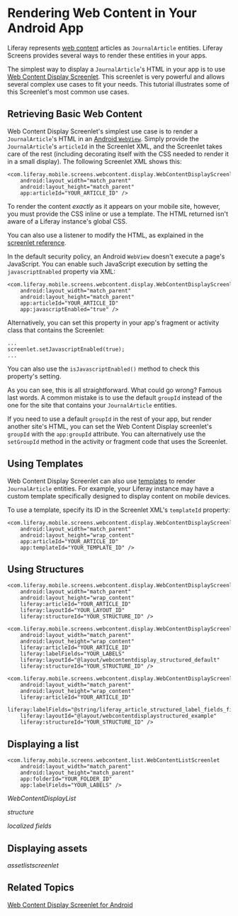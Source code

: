 # Rendering Web Content in Your Android App

Liferay represents 
[web content](/discover/portal/-/knowledge_base/6-2/web-content-management) 
articles as `JournalArticle` entities. Liferay Screens provides several ways to 
render these entities in your apps. 

The simplest way to display a `JournalArticle`'s HTML in your app is to use 
[Web Content Display Screenlet](/develop/reference/-/knowledge_base/6-2/webcontentdisplayscreenlet-for-android). 
This screenlet is very powerful and allows several complex use cases to fit your 
needs. This tutorial illustrates some of this Screenlet's most common use cases. 

## Retrieving Basic Web Content

Web Content Display Screenlet's simplest use case is to render a 
`JournalArticle`'s HTML in an 
[Android `WebView`](http://developer.android.com/guide/webapps/webview.html). 
Simply provide the `JournalArticle`'s `articleId` in the Screenlet XML, and the 
Screenlet takes care of the rest (including decorating itself with the CSS 
needed to render it in a small display). The following Screenlet XML shows this: 

    <com.liferay.mobile.screens.webcontent.display.WebContentDisplayScreenlet
        android:layout_width="match_parent"
        android:layout_height="match_parent"
        app:articleId="YOUR_ARTICLE_ID" />

To render the content *exactly* as it appears on your mobile site, however, you 
must provide the CSS inline or use a template. The HTML returned isn't aware of 
a Liferay instance's global CSS. 

You can also use a listener to modify the HTML, as explained in the 
[screenlet reference](/develop/reference/-/knowledge_base/6-2/webcontentdisplayscreenlet-for-android).

In the default security policy, an Android `WebView` doesn't execute a page's 
JavaScript. You can enable such JavaScript execution by setting the 
`javascriptEnabled` property via XML:

    <com.liferay.mobile.screens.webcontent.display.WebContentDisplayScreenlet
        android:layout_width="match_parent"
        android:layout_height="match_parent"
        app:articleId="YOUR_ARTICLE_ID"
        app:javascriptEnabled="true" />

Alternatively, you can set this property in your app's fragment or activity 
class that contains the Screenlet: 

    ...
    screenlet.setJavascriptEnabled(true);
    ...

You can also use the `isJavascriptEnabled()` method to check this property's 
setting. 

As you can see, this is all straightforward. What could go wrong? Famous last 
words. A common mistake is to use the default `groupId` instead of the one for 
the site that contains your `JournalArticle` entities. 

If you need to use a default `groupId` in the rest of your app, but render 
another site's HTML, you can set the Web Content Display screenlet's `groupId` 
with the `app:groupId` attribute. You can alternatively use the `setGroupId` 
method in the activity or fragment code that uses the Screenlet. 

## Using Templates

Web Content Display Screenlet can also use 
[templates](/discover/portal/-/knowledge_base/6-2/advanced-content-with-structures-and-templates) 
to render `JournalArticle` entities. For example, your Liferay instance may have 
a custom template specifically designed to display content on mobile devices. 

To use a template, specify its ID in the Screenlet XML's `templateId` property:

    <com.liferay.mobile.screens.webcontent.display.WebContentDisplayScreenlet
        android:layout_width="match_parent"
        android:layout_height="wrap_content"
        app:articleId="YOUR_ARTICLE_ID"
        app:templateId="YOUR_TEMPLATE_ID" />

## Using Structures
<!-- 
The code in this section is in the following test-app layout file:

https://github.com/liferay/liferay-screens/blob/develop/android/samples/test-app/src/main/res/layout/web_content_display_structured.xml
* change link to master branch instead of develop for publication
-->

<!-- 
question: What's the purpose of using a structure in Web Content Display 
Screenlet? Structures are for creating web content, not displaying it. Web 
Content Display Screenlet only displays web content. 
-->

    <com.liferay.mobile.screens.webcontent.display.WebContentDisplayScreenlet
        android:layout_width="match_parent"
        android:layout_height="wrap_content"
        liferay:articleId="YOUR_ARTICLE_ID"
        liferay:layoutId="YOUR_LAYOUT_ID"
        liferay:structureId="YOUR_STRUCTURE_ID" />

    <com.liferay.mobile.screens.webcontent.display.WebContentDisplayScreenlet
        android:layout_width="match_parent"
        android:layout_height="wrap_content"
        liferay:articleId="YOUR_ARTICLE_ID"
        liferay:labelFields="YOUR_LABELS"
        liferay:layoutId="@layout/webcontentdisplay_structured_default"
        liferay:structureId="YOUR_STRUCTURE_ID" />

    <com.liferay.mobile.screens.webcontent.display.WebContentDisplayScreenlet
        android:layout_width="match_parent"
        android:layout_height="wrap_content"
        liferay:articleId="YOUR_ARTICLE_ID"
        liferay:labelFields="@string/liferay_article_structured_label_fields_first_field"
        liferay:layoutId="@layout/webcontentdisplaystructured_example"
        liferay:structureId="YOUR_STRUCTURE_ID" />

## Displaying a list

<!-- 
This code is in the following test-app layout file:

https://github.com/liferay/liferay-screens/blob/develop/android/samples/test-app/src/main/res/layout/web_content_display_list.xml
* change link to master branch instead of develop for publication
-->

    <com.liferay.mobile.screens.webcontent.list.WebContentListScreenlet
        android:layout_width="match_parent"
        android:layout_height="match_parent"
        app:folderId="YOUR_FOLDER_ID"
        app:labelFields="YOUR_LABELS" />

<!-- question: are examples/text coming for the below items? -->
*WebContentDisplayList*

*structure*

*localized fields*

## Displaying assets 

*assetlistscreenlet*

## Related Topics [](id=related-topics)

[Web Content Display Screenlet for Android](/develop/reference/-/knowledge_base/6-2/webcontentdisplayscreenlet-for-android)